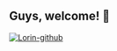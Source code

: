 ## Guys, welcome! 🌱
<!--
**coenwang01/coenwang01** is a ✨ _special_ ✨ repository because its `README.md` (this file) appears on your GitHub profile.

Here are some ideas to get you started:

- 🔭 I’m currently working on ...
- 🌱 I’m currently learning ...
- 👯 I’m looking to collaborate on ...
- 🤔 I’m looking for help with ...
- 💬 Ask me about ...
- 📫 How to reach me: ...
- 😄 Pronouns: ...
- ⚡ Fun fact: ...
-->
[![Lorin-github](https://github-readme-stats.vercel.app/api?username=coenwang01)](https://github.com/anuraghazra/github-readme-stats)
